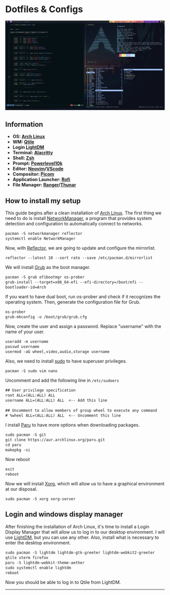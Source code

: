 # Dotfiles & Configs

![Qtile](.screenshots/qtile.png)

## Information

- **OS: [Arch Linux](https://wiki.archlinux.org/title/Installation_guide)**
- **WM: [Qtile](https://qtile.org/)**
- **Login [LightDM](https://github.com/canonical/lightdm)**
- **Terminal: [Alacritty](https://alacritty.org/)**
- **Shell: [Zsh](https://zsh.sourceforge.io/)**
- **Prompt: [Powerlevel10k](https://github.com/romkatv/powerlevel10k)**
- **Editor: [Neovim](https://neovim.io/)/[VScode](https://code.visualstudio.com/)**
- **Compositor: [Picom](https://github.com/yshui/picom)**
- **Application Launcher: [Rofi](https://github.com/davatorium/rofi)**
- **File Manager: [Ranger](https://github.com/ranger/ranger)/[Thunar](https://docs.xfce.org/xfce/thunar/start)**

## How to install my setup

This guide begins after a clean installation of [Arch Linux](https://wiki.archlinux.org/title/Installation_guide). The first thing we need to do is install [NetworkManager](https://wiki.archlinux.org/title/NetworkManager), a program that provides system detection and configuration to automatically connect to networks.

```
pacman -S networkmanager reflector
systemctl enable NetworkManager
```

Now, with [Reflector](https://wiki.archlinux.org/title/reflector), we are going to update and configure the mirrorlist.

```
reflector --latest 10 --sort rate --save /etc/pacman.d/mirrorlist
```

We will install [Grub](https://www.gnu.org/software/grub/) as the boot manager.

```
pacman -S grub efibootmgr os-prober
grub-install --target=x86_64-efi --efi-directory=/boot/efi --bootloader-id=Arch
```

If you want to have dual boot, run os-prober and check if it recognizes the operating system. Then, generate the configuration file for Grub.

```
os-prober
grub-mkconfig -o /boot/grub/grub.cfg
```

Now, create the user and assign a password. Replace "username" with the name of your user.

```
useradd -m username
passwd username
usermod -aG wheel,video,audio,storage username
```

Also, we need to install [sudo](https://wiki.archlinux.org/title/sudo) to have superuser privileges.

```
pacman -S sudo vim nano
```

Uncomment and add the following line in `/etc/sudoers`

```
## User privilege specification
root ALL=(ALL:ALL) ALL
username ALL=(ALL:ALL) ALL  <-- Add this line

## Uncomment to allow members of group wheel to execute any command
# %wheel ALL=(ALL:ALL) ALL  <-- Uncomment this line
```

I install [Paru](https://github.com/Morganamilo/paru) to have more options when downloading packages.

```
sudo pacman -S git
git clone https://aur.archlinux.org/paru.git
cd paru
makepkg -si
```

Now reboot

```
exit
reboot
```

Now we will install [Xorg](https://wiki.archlinux.org/title/Xorg), which will allow us to have a graphical environment at our disposal.

```
sudo pacman -S xorg xorg-server
```

## Login and windows display manager

After finishing the installation of Arch Linux, it's time to install a Login Display Manager that will allow us to log in to our desktop environment. I will use [LightDM](https://github.com/canonical/lightdm), but you can use any other. Also, install what is necessary to enter the desktop environment.

```
sudo pacman -S lightdm lightdm-gtk-greeter lightdm-webkit2-greeter qtile xterm firefox
paru -S lightdm-webkit-theme-aether
sudo systemctl enable lightdm
reboot
```

Now you should be able to log in to Qtile from LightDM.

--------
